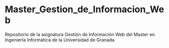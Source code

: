 # Master_Gestion_de_Informacion_Web
Repositorio de la asignatura Gestión de Información Web del Master en Ingeniería Informática de la Universidad de Granada
